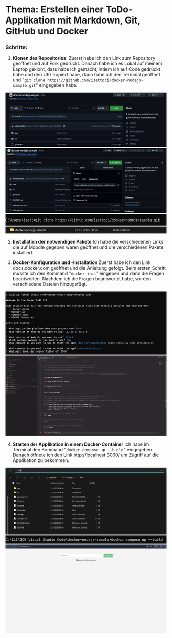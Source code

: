 # **Thema:** Erstellen einer ToDo-Applikation mit Markdown, Git, GitHub und Docker

### **Schritte:**

1. **Klonen des Repositories:**
Zuerst habe ich den Link zum Repository geöffnet und auf Fork gedrückt. Danach habe ich es Lokal auf meinem Laptop geklont, dass habe ich gemacht, indem ich auf Code gedrückt habe und den URL kopiert habe, dann habe ich den Terminal geöffnet und "`git clone https://github.com/izettoci/docker-nodejs-sample.git`" eingegeben habe.

![Klon des Repositories Schritt 1](images/klonendesrepositories1.png)
![Klon des Repositories Schritt 2](images/klonendesrepositories2.png)
![Klon des Repositories Schritt 3](images/klonendesrepositories3.png)
![Klon des Repositories Schritt 4](images/klonendesrepositories4.png)

2. **Installation der notwendigen Pakete**
Ich habe die verschiedenen Links die auf Moodle gegeben waren geöffnet und die verschiedenen Pakete installiert.

3. **Docker-Konfiguration und -Installation**
Zuerst habe ich den Link docs.docker.com geöffnet und die Anleitung gefolgt. Beim ersten Schritt musste ich den Kommand "`docker init`" eingeben und dann die Fragen beantworten. Nachdem ich die Fragen beantwortet habe, wurden verschiedene Dateien hinzugefügt.

![Docker-Konfiguration und -Installation Schritt 1](images/dockerkonfigurationundinstallation1.png)
![Docker-Konfiguration und -Installation Schritt 2](images/dockerkonfigurationundinstallation2.png)

4. **Starten der Applikation in einem Docker-Container**
Ich habe im Terminal den Kommand "`docker compose up --build`" eingegeben. Danach öffnete ich den Link [http://localhost:3000/](http://localhost:3000/) um Zugriff auf die Applikation zu bekommen.

![Starten der Applikation in einem Docker-Container Schritt 1](images/startenderapplikationineinemdockercontainer1.png)
![Starten der Applikation in einem Docker-Container Schritt 2](images/startenderapplikationineinemdockercontainer2.png)
![Starten der Applikation in einem Docker-Container Schritt 3](images/startenderapplikationineinemdockercontainer3.png)
